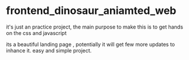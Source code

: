 # frontend_dinosaur_aniamted_web
it's just an practice project, the main purpose to make this is to get hands on the css and javascript

its a beautiful landing page , potentially it will get few more updates to inhance it.
easy and simple project.
